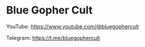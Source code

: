 # Blue Gopher Cult

YouTube: https://www.youtube.com/@bluegophercult

Telegram: https://t.me/bluegophercult

